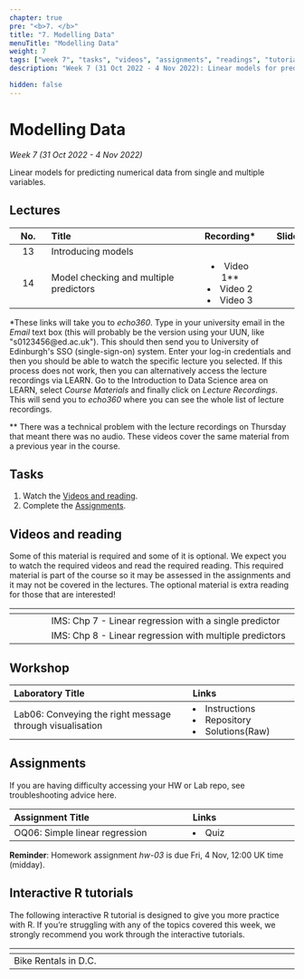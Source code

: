 ```yaml
---
chapter: true
pre: "<b>7. </b>"
title: "7. Modelling Data"
menuTitle: "Modelling Data"
weight: 7
tags: ["week 7", "tasks", "videos", "assignments", "readings", "tutorials"]
description: "Week 7 (31 Oct 2022 - 4 Nov 2022): Linear models for predicting numerical data from single and multiple variables."

hidden: false
---
```


# Modelling Data

_Week 7 (31 Oct 2022 - 4 Nov 2022)_

Linear models for predicting numerical data from single and multiple variables.

## Lectures

| <div style="width:50px;text-align:center">No.</div> | <div style="width:250px;text-align:left">Title</div> | <div style="width:100px;text-align:center">Recording*</div> |  <div style="width:80px;text-align:center">Slides</div> | <div style="width:170px;text-align:center">Additional Links</div> |
|:---:|:---------------------|:-----------:|:--------:|:------|
| 13  | Introducing models  | <span><a id = "MHL13"><i class="fas fa-file-video fa-lg"/></a></span> |<span><a id = "lecture13"><i class="fas fa-desktop fa-lg"/></a></span> | <span><a id = "GHL13">Raw<i class="fab fa-fw fa-github"/></a></span> |
| 14  | Model checking and multiple predictors  | <li><a id ="W8L4MH">Video 1**</a></li><li><a id = "W8L5MH">Video 2</a></li><li><a id = "W8L6MH">Video 3</a></li> | <span><a id = "lecture14"><i class="fas fa-desktop fa-lg"/></a></span> | <span><a id = "GHL14">Raw<i class="fab fa-fw fa-github"/></a></span> |


<p style="text-align: left">
*These links will take you to <em>echo360</em>. Type in your university email in the <em>Email</em> text box (this will probably be the version using your UUN, like "s0123456<!-- -->@ed.ac.uk"). This should then send you to University of Edinburgh's SSO (single-sign-on) system. Enter your log-in credentials and then you should be able to watch the specific lecture you selected. If this process does not work, then you can alternatively access the lecture recordings via LEARN. Go to the Introduction to Data Science area on LEARN, select <em>Course Materials</em> and finally click on <em>Lecture Recordings</em>. This will send you to <em>echo360</em> where you can see the whole list of lecture recordings.
</p>

<p style="text-align: left">
** There was a technical problem with the lecture recordings on Thursday that meant there was no audio. These videos cover the same material from a previous year in the course.
</p>


## Tasks

<ol>
<li>Watch the <a href="#videos and reading">Videos and reading</a>.</li>
  <li>Complete the <a href="#assignments">Assignments</a>.</li>
</ol>

## Videos and reading

<p style="text-align: left">Some of this material is required and some of it is optional. We expect you to watch the required videos and read the required reading. This required material is part of the course so it may be assessed in the assignments and it may not be covered in the lectures. The optional material is extra reading for those that are interested!</p>

| <div style="width:50px"></div>  | <div style="width:420px"></div>  |  <div style="width:200px"></div> |
|:---:|:---|:---:|
| <i class="fas fa-book"></i> | IMS: <a id="IMS7">Chp 7 - Linear regression with a single predictor</a> | **Required** |
| <i class="fas fa-book"></i> | IMS: <a id="IMS8">Chp 8 - Linear regression with multiple predictors</a> | **Required** |

## Workshop

| <div style="width:300px;text-align:left">Laboratory Title</div> | <div style="width:170px;text-align:left">Links</div> | <div style="width:180px;text-align:left">Date</div> |
|:---|:---|:---|
| Lab06: 	Conveying the right message through visualisation | <li><a id="LAB5I">Instructions</a></li> <li><a id="LAB5R">Repository</a></li><li><a id="LAB5K">Solutions</a>(<a id="LAB5Kraw">Raw</a>)</li> | Fri, 4 Nov |

## Assignments

<p style="text-align: left">If you are having difficulty accessing your HW or Lab repo, see troubleshooting advice <a id="troubleshoot">here</a>.</p>

| <div style="width:300px;text-align:left">Assignment Title</div> | <div style="width:170px;text-align:left">Links</div> | <div style="width:180px;text-align:left">Due</div> |
|:---|:---|:---|
| OQ06: Simple linear regression | <li><a id="OQ6">Quiz</a></li> | Mon, 7 Nov, 12:00 UK |

<p style="text-align: left">
<b>Reminder</b>: Homework assignment <em>hw-03</em> is due Fri, 4 Nov, 12:00 UK time (midday).
</p>

<!--
## Code-along

<p style="text-align: left"> Recordings and files from Thursday's code-along.</p>

| <div style="width:200px"></div>  | <div style="width:480px"></div>  |
|:---|:---|
| Recording | <a id="CA8YT"><span style="color: red;"><i class="fab fa-youtube fa-lg"> </i></span></a> <a id="CA8MH"><span style="color: #0A1E3F;"><i class="fas fa-file-video fa-lg"></i></span></a>
| Session artifacts | <a id="CA8Rmd">.Rmd</a> <a id="CA8Md">.md</a>|
-->

## Interactive R tutorials

<p style="text-align: left"> The following interactive R tutorial is designed to give you more practice with R. If you’re struggling with any of the topics covered this week, we strongly recommend you work through the interactive tutorials.</p>

|  <div style="width:480px"></div>  |  <div style="width:200px"></div>  |
|:---|:---|
| <a id="RT10">Bike Rentals in D.C.</a> | Extra Practice |
